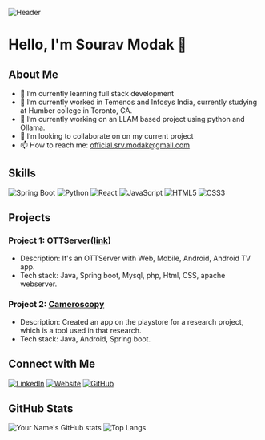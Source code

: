 ![Header](https://img.shields.io/badge/Sourav_Modak-Welcome_to_my_GitHub_Profile-blue)

# Hello, I'm Sourav Modak 👋

## About Me

- 🌱 I’m currently learning full stack development
- 💼 I’m currently worked in Temenos and Infosys India, currently studying at Humber college in Toronto, CA.
- 🔭 I’m currently working on an LLAM based project using python and Ollama.
- 👯 I’m looking to collaborate on on my current project
- 📫 How to reach me: [official.srv.modak@gmail.com](mailto:official.srv.modak@gmail.com)


## Skills

![Spring Boot](https://img.shields.io/badge/-SpringBoot-000?&logo=Spring)
![Python](https://img.shields.io/badge/-Python-000?&logo=Python)
![React](https://img.shields.io/badge/-React-000?&logo=React)
![JavaScript](https://img.shields.io/badge/-JavaScript-000?&logo=JavaScript)
![HTML5](https://img.shields.io/badge/-HTML5-000?&logo=HTML5)
![CSS3](https://img.shields.io/badge/-CSS3-000?&logo=CSS3)

## Projects

### Project 1: OTTServer([link](https://github.com/official-srv-modak/OTTServer))
- Description: It's an OTTServer with Web, Mobile, Android, Android TV app.
- Tech stack: Java, Spring boot, Mysql, php, Html, CSS, apache webserver.

### Project 2: [Cameroscopy]([link](https://play.google.com/store/apps/details?id=com.souravmodak.cameroscopy&hl=en_CA))
- Description: Created an app on the playstore for a research project, which is a tool used in that research.
- Tech stack: Java, Android, Spring boot.

## Connect with Me

[![LinkedIn](https://img.shields.io/badge/LinkedIn-000?style=flat&logo=LinkedIn)](https://www.linkedin.com/in/sourav-modak-b54316161/)
[![Website](https://img.shields.io/badge/Website-000?style=flat&logo=google-chrome)](https://modakflix.com)
[![GitHub](https://img.shields.io/badge/GitHub-000?style=flat&logo=GitHub)](https://github.com/official-srv-modak)

## GitHub Stats

![Your Name's GitHub stats](https://github-readme-stats.vercel.app/api?username=official-srv-modak&show_icons=true&theme=radical)
![Top Langs](https://github-readme-stats.vercel.app/api/top-langs/?username=official-srv-modak&layout=compact&theme=radical)

